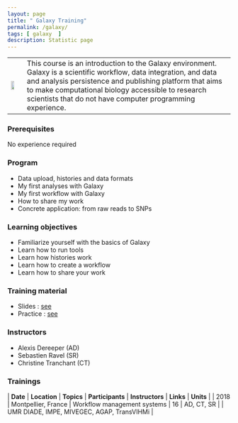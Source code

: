 ```yaml
---
layout: page
title: " Galaxy Training"
permalink: /galaxy/
tags: [ galaxy  ]
description: Statistic page
---
```

<table class="table-contact">
<tr>
<td><img width="60%" src="{{ site.url }}/images/trainings-toggle.png" alt="" />
</td>
<td>
This course is an introduction to the Galaxy environment. 
Galaxy is a scientific workflow, data integration, and data and analysis persistence and publishing platform that aims to make computational biology accessible to research scientists that do not have computer programming experience. 
</td>
</tr>
</table>

### Prerequisites
No experience required
<div id="colonne1">
<h3>Program</h3>
<ul>
<li> Data upload, histories and data formats</li>
<li> My first analyses with Galaxy</li>
<li> My first workflow with Galaxy</li>
<li> How to share my work</li>
<li> Concrete application: from raw reads to SNPs</li>
</ul>
</div>

<div id="colonne2">
<h3>Learning objectives</h3>
<ul>
<li> Familiarize yourself with the basics of Galaxy </li>
<li> Learn how to run tools </li>
<li> Learn how histories work </li>
<li> Learn how to create a workflow </li>
<li> Learn how to share your work </li>
</ul>
</div>

<div id="colonne3">
<h3>Training material</h3>
<ul>
<li>Slides : <a target="_blank" href="http://galaxyproject.github.io/training-material/topics/introduction/slides/introduction.html#22">see</a></li>
<li>Practice : <a target="_blank" href="{{ site.url }}/linux/galaxyPractice">see</a> </li>
</ul>
</div>

<div id="nextInline" class="clearfix">
<h3>Instructors</h3>
<ul>
    <li>Alexis Dereeper (AD)</li>
    <li>Sebastien Ravel (SR)</li>
    <li>Christine Tranchant (CT)</li>
</ul>
</div>

### Trainings

| **Date** | **Location** | **Topics** | **Participants** | **Instructors** | **Links** | **Units** |
| 2018 | Montpellier, France | Workflow management systems | 16 | AD, CT, SR | | UMR DIADE, IMPE, MIVEGEC, AGAP, TransVIHMi |
